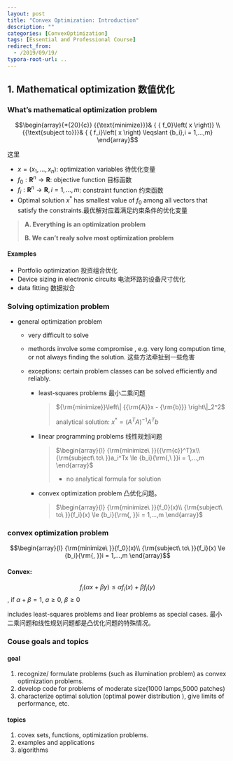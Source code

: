 ```yaml
---
layout: post
title: "Convex Optimization: Introduction"
description: ""
categories: [ConvexOptimization]
tags: [Essential and Professional Course]
redirect_from:
  - /2019/09/19/
typora-root-url: ..
---
```


## 1. Mathematical optimization 数值优化

### What’s mathematical optimization problem

$$\begin{array}{*{20}{c}}
  {{\text{minimize}}}& { { f_0}\left( x \right)} \\ 
  {{\text{subject to}}}& { { f_i}\left( x \right) \leqslant {b_i},i = 1,...,m} 
\end{array}$$

这里

- $x=(x_1,...,x_n)$: optimization variables  待优化变量
- ${f_0}:{{\mathbf{R}}^n} \to {\mathbf{R}}$: objective function  目标函数
- ${f_i}:{{\mathbf{R}}^n} \to {\mathbf{R}},i=1,...,m$: constraint function  约束函数
- Optimal solution $x^*$ has smallest value of $f_0$ among all vectors that satisfy the constraints.最优解对应着满足约束条件的优化变量

> **A. Everything is an optimization problem**
>
> **B. We can’t realy solve most optimization problem**

#### Examples

- Portfolio optimization 投资组合优化
- Device sizing in electronic circuits  电流环路的设备尺寸优化
- data fitting 数据拟合

### Solving optimization problem

- general optimization problem

  - very difficult to solve

  - methords involve some compromise , e.g. very long compution time, or not always finding the solution. 这些方法牵扯到一些危害

  - exceptions: certain problem classes can be solved efficiently and reliably.  

    - least-squares problems 最小二乘问题 

      > ${\rm{minimize}}\left\| {{\rm{A}}x - {\rm{b}}} \right\|_2^2$
      >
      > analytical solution: ${x^*} = {({A^T}A)^{ - 1}}{A^T}b$

    - linear programming problems  线性规划问题

      > $\begin{array}{l}
      > {\rm{minimize\ }}{{\rm{c}}^T}x\\
      > {\rm{subject\ to\ }}a_i^Tx \le {b_i}{\rm{,\ }}i = 1,...,m
      > \end{array}$
      >
      > - no analytical formula for solution

    - convex optimization problem  凸优化问题。

      > $\begin{array}{l}
      > {\rm{minimize\ }}{f_0}(x)\\
      > {\rm{subject\ to\ }}{f_i}(x) \le {b_i}{\rm{, }}i = 1,...,m
      > \end{array}$

### convex optimization problem

$$\begin{array}{l}
{\rm{minimize\ }}{f_0}(x)\\
{\rm{subject\ to\ }}{f_i}(x) \le {b_i}{\rm{, }}i = 1,...,m
\end{array}$$

#### Convex:

$${f_i}(\alpha x + \beta y) \le \alpha {f_i}(x) + \beta {f_i}(y)$$ , if $\alpha  + \beta  = 1,\ a \ge 0,\ \beta  \ge 0$

includes least-squares problems and liear problems as special cases. 最小二乘问题和线性规划问题都是凸优化问题的特殊情况。

### Couse goals and topics

#### goal

1. recognize/ formulate problems (such as illumination problem) as convex optimization problems.
2. develop code for problems of moderate size(1000 lamps,5000 patches)
3. characterize optimal solution (optimal power distribution ), give limits of performance, etc.

#### topics

1. covex sets, functions, optimization problems.
2. examples and applications
3. algorithms